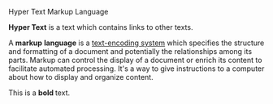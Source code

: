Hyper Text Markup Language

**Hyper Text** is a text which contains links to other texts.

A **markup** **language** is a [text-encoding system](https://en.wikipedia.org/wiki/Encoding "Encoding") which specifies the structure and formatting of a document and potentially the relationships among its parts. Markup can control the display of a document or enrich its content to facilitate automated processing. It's a way to give instructions to a computer about how to display and organize content.

<p> This is a <strong> bold </strong> text.</p>

